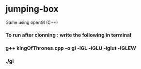 # jumping-box
Game using openGl (C++)
### To run after clonning : write the following in terminal
### g++ kingOfThrones.cpp -o gl -lGL -lGLU -lglut -lGLEW
### ./gl

